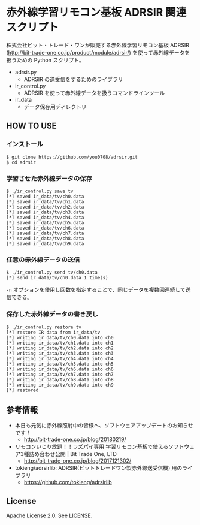 # 赤外線学習リモコン基板 ADRSIR 関連スクリプト
株式会社ビット・トレード・ワンが販売する赤外線学習リモコン基板 ADRSIR (http://bit-trade-one.co.jp/product/module/adrsir/) を使って赤外線データを扱うための Python スクリプト。

* adrsir.py
  * ADRSIR の送受信をするためのライブラリ
* ir_control.py
  * ADRSIR を使って赤外線データを扱うコマンドラインツール
* ir_data
  * データ保存用ディレクトリ

## HOW TO USE
### インストール
```
$ git clone https://github.com/you0708/adrsir.git
$ cd adrsir
```

### 学習させた赤外線データの保存
```
$ ./ir_control.py save tv
[*] saved ir_data/tv/ch0.data
[*] saved ir_data/tv/ch1.data
[*] saved ir_data/tv/ch2.data
[*] saved ir_data/tv/ch3.data
[*] saved ir_data/tv/ch4.data
[*] saved ir_data/tv/ch5.data
[*] saved ir_data/tv/ch6.data
[*] saved ir_data/tv/ch7.data
[*] saved ir_data/tv/ch8.data
[*] saved ir_data/tv/ch9.data
```

### 任意の赤外線データの送信
```
$ ./ir_control.py send tv/ch0.data
[*] send ir_data/tv/ch0.data 1 time(s)
```

`-n` オプションを使用し回数を指定することで、同じデータを複数回連続して送信できる。

### 保存した赤外線データの書き戻し
```
$ ./ir_control.py restore tv
[*] restore IR data from ir_data/tv
[*] writing ir_data/tv/ch0.data into ch0
[*] writing ir_data/tv/ch1.data into ch1
[*] writing ir_data/tv/ch2.data into ch2
[*] writing ir_data/tv/ch3.data into ch3
[*] writing ir_data/tv/ch4.data into ch4
[*] writing ir_data/tv/ch5.data into ch5
[*] writing ir_data/tv/ch6.data into ch6
[*] writing ir_data/tv/ch7.data into ch7
[*] writing ir_data/tv/ch8.data into ch8
[*] writing ir_data/tv/ch9.data into ch9
[*] restored
```

## 参考情報
* 本日も元気に赤外線照射中の皆様へ、ソフトウェアアップデートのお知らせです！
  * http://bit-trade-one.co.jp/blog/20180219/
* リモコンいじり放題！！ラズパイ専用 学習リモコン基板で使えるソフトウェア3種詰め合わせ公開 | Bit Trade One, LTD
  * http://bit-trade-one.co.jp/blog/2017121302/
* tokieng/adrsirlib: ADRSIR(ビットトレードワン製赤外線送受信機) 用のライブラリ
  * https://github.com/tokieng/adrsirlib

## License
Apache License 2.0. See [LICENSE](/LICENSE).

